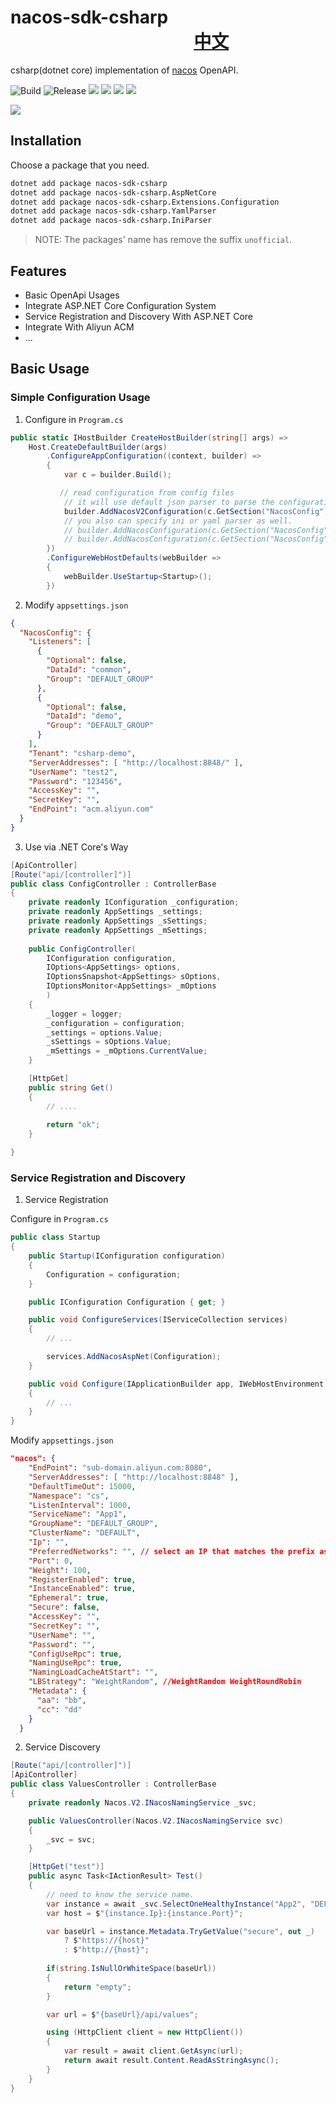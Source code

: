 # nacos-sdk-csharp 　　　　　   　　   　　　[中文](./README.zh-cn.md)

csharp(dotnet core) implementation of [nacos](https://nacos.io/) OpenAPI.

![Build](https://github.com/nacos-group/nacos-sdk-csharp/workflows/Build/badge.svg) ![Release](https://github.com/nacos-group/nacos-sdk-csharp/workflows/Release/badge.svg) ![](https://img.shields.io/nuget/v/nacos-sdk-csharp.svg)  ![](https://img.shields.io/nuget/vpre/nacos-sdk-csharp.svg) ![](https://img.shields.io/nuget/dt/nacos-sdk-csharp) ![](https://img.shields.io/github/license/nacos-group/nacos-sdk-csharp)

![](./media/prj.png)

## Installation

Choose a package that you need.

```bash
dotnet add package nacos-sdk-csharp
dotnet add package nacos-sdk-csharp.AspNetCore
dotnet add package nacos-sdk-csharp.Extensions.Configuration
dotnet add package nacos-sdk-csharp.YamlParser
dotnet add package nacos-sdk-csharp.IniParser
```

> NOTE: The packages' name has remove the suffix `unofficial`.

## Features

- Basic OpenApi Usages
- Integrate ASP.NET Core Configuration System
- Service Registration and Discovery With ASP.NET Core
- Integrate With Aliyun ACM
- ...

## Basic Usage

### Simple Configuration Usage

1. Configure in `Program.cs`

```cs
public static IHostBuilder CreateHostBuilder(string[] args) =>
    Host.CreateDefaultBuilder(args)
        .ConfigureAppConfiguration((context, builder) =>
        {
            var c = builder.Build();

           // read configuration from config files
            // it will use default json parser to parse the configuration store in nacos server.
            builder.AddNacosV2Configuration(c.GetSection("NacosConfig"));
            // you also can specify ini or yaml parser as well.
            // builder.AddNacosConfiguration(c.GetSection("NacosConfig"), Nacos.IniParser.IniConfigurationStringParser.Instance);
            // builder.AddNacosConfiguration(c.GetSection("NacosConfig"), Nacos.YamlParser.YamlConfigurationStringParser.Instance);
        })
        .ConfigureWebHostDefaults(webBuilder =>
        {
            webBuilder.UseStartup<Startup>();
        })
```

2. Modify `appsettings.json`

```JSON
{
  "NacosConfig": {
    "Listeners": [
      {
        "Optional": false,
        "DataId": "common",
        "Group": "DEFAULT_GROUP"
      },
      {
        "Optional": false,
        "DataId": "demo",
        "Group": "DEFAULT_GROUP"
      }
    ],    
    "Tenant": "csharp-demo",
    "ServerAddresses": [ "http://localhost:8848/" ],
    "UserName": "test2",
    "Password": "123456",
    "AccessKey": "",
    "SecretKey": "",
    "EndPoint": "acm.aliyun.com"
  }
}
```

3. Use via .NET Core's Way

```cs
[ApiController]
[Route("api/[controller]")]
public class ConfigController : ControllerBase
{
    private readonly IConfiguration _configuration;
    private readonly AppSettings _settings;
    private readonly AppSettings _sSettings;
    private readonly AppSettings _mSettings;
    
    public ConfigController(
        IConfiguration configuration,
        IOptions<AppSettings> options,
        IOptionsSnapshot<AppSettings> sOptions,
        IOptionsMonitor<AppSettings> _mOptions
        )
    {
        _logger = logger;
        _configuration = configuration;
        _settings = options.Value;
        _sSettings = sOptions.Value;
        _mSettings = _mOptions.CurrentValue;
    }

    [HttpGet]
    public string Get()
    {
        // ....
       
        return "ok";
    }

}
```

### Service Registration and Discovery

1. Service Registration

Configure in `Program.cs`

```cs
public class Startup
{
    public Startup(IConfiguration configuration)
    {
        Configuration = configuration;
    }

    public IConfiguration Configuration { get; }

    public void ConfigureServices(IServiceCollection services)
    {
        // ...

        services.AddNacosAspNet(Configuration);
    }

    public void Configure(IApplicationBuilder app, IWebHostEnvironment env)
    {
        // ...
    }
}
```

Modify `appsettings.json`

```JSON
"nacos": {
    "EndPoint": "sub-domain.aliyun.com:8080",
    "ServerAddresses": [ "http://localhost:8848" ],
    "DefaultTimeOut": 15000,
    "Namespace": "cs",
    "ListenInterval": 1000,
    "ServiceName": "App1",
    "GroupName": "DEFAULT_GROUP",
    "ClusterName": "DEFAULT",
    "Ip": "",
    "PreferredNetworks": "", // select an IP that matches the prefix as the service registration IP
    "Port": 0,
    "Weight": 100,
    "RegisterEnabled": true,
    "InstanceEnabled": true,
    "Ephemeral": true,
    "Secure": false,
    "AccessKey": "",
    "SecretKey": "",
    "UserName": "",
    "Password": "",
    "ConfigUseRpc": true,
    "NamingUseRpc": true,
    "NamingLoadCacheAtStart": "",       
    "LBStrategy": "WeightRandom", //WeightRandom WeightRoundRobin
    "Metadata": {
      "aa": "bb",
      "cc": "dd"
    }
  }
```

2. Service Discovery

```cs
[Route("api/[controller]")]
[ApiController]
public class ValuesController : ControllerBase
{
    private readonly Nacos.V2.INacosNamingService _svc;

    public ValuesController(Nacos.V2.INacosNamingService svc)
    {
        _svc = svc;
    }

    [HttpGet("test")]
    public async Task<IActionResult> Test()
    {        
        // need to know the service name.
        var instance = await _svc.SelectOneHealthyInstance("App2", "DEFAULT_GROUP");
        var host = $"{instance.Ip}:{instance.Port}";

        var baseUrl = instance.Metadata.TryGetValue("secure", out _)
            ? $"https://{host}"
            : $"http://{host}";
                    
        if(string.IsNullOrWhiteSpace(baseUrl))
        {
            return "empty";
        }

        var url = $"{baseUrl}/api/values";

        using (HttpClient client = new HttpClient())
        {
            var result = await client.GetAsync(url);
            return await result.Content.ReadAsStringAsync();
        }
    }
}
```
